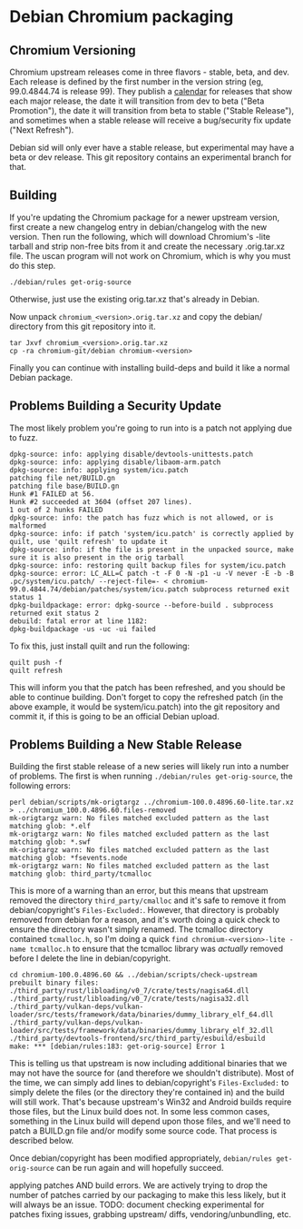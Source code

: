
# Debian Chromium packaging

## Chromium Versioning

Chromium upstream releases come in three flavors - stable, beta, and dev. Each release is defined by the first number in the version string (eg, 99.0.4844.74 is release 99). They publish a [calendar](https://chromiumdash.appspot.com/schedule) for releases that show each major release, the date it will transition from dev to beta ("Beta Promotion"), the date it will transition from beta to stable ("Stable Release"), and sometimes when a stable release will receive a bug/security fix update ("Next Refresh").

Debian sid will only ever have a stable release, but experimental may have a beta or dev release. This git repository contains an experimental branch for that.

## Building

If you're updating the Chromium package for a newer upstream version, first create a new changelog entry in debian/changelog with the new version. Then run the following, which will download Chromium's -lite tarball and strip non-free bits from it and create the necessary .orig.tar.xz file. The uscan program will not work on Chromium, which is why you must do this step.
```
./debian/rules get-orig-source
```
Otherwise, just use the existing orig.tar.xz that's already in Debian.

Now unpack `chromium_<version>.orig.tar.xz` and copy the debian/ directory from this git repository into it.
```
tar Jxvf chromium_<version>.orig.tar.xz
cp -ra chromium-git/debian chromium-<version>
```

Finally you can continue with installing build-deps and build it like a normal Debian package.


## Problems Building a Security Update

The most likely problem you're going to run into is a patch not applying due to fuzz.

```
dpkg-source: info: applying disable/devtools-unittests.patch
dpkg-source: info: applying disable/libaom-arm.patch
dpkg-source: info: applying system/icu.patch
patching file net/BUILD.gn
patching file base/BUILD.gn
Hunk #1 FAILED at 56.
Hunk #2 succeeded at 3604 (offset 207 lines).
1 out of 2 hunks FAILED
dpkg-source: info: the patch has fuzz which is not allowed, or is malformed
dpkg-source: info: if patch 'system/icu.patch' is correctly applied by quilt, use 'quilt refresh' to update it
dpkg-source: info: if the file is present in the unpacked source, make sure it is also present in the orig tarball
dpkg-source: info: restoring quilt backup files for system/icu.patch
dpkg-source: error: LC_ALL=C patch -t -F 0 -N -p1 -u -V never -E -b -B .pc/system/icu.patch/ --reject-file=- < chromium-99.0.4844.74/debian/patches/system/icu.patch subprocess returned exit status 1
dpkg-buildpackage: error: dpkg-source --before-build . subprocess returned exit status 2
debuild: fatal error at line 1182:
dpkg-buildpackage -us -uc -ui failed
```

To fix this, just install quilt and run the following:

```
quilt push -f
quilt refresh
```
This will inform you that the patch has been refreshed, and you should be able to continue building. Don't forget to copy the refreshed patch (in the above example, it would be system/icu.patch) into the git repository and commit it, if this is going to be an official Debian upload.


## Problems Building a New Stable Release

Building the first stable release of a new series will likely run into a number of problems. The first is when running `./debian/rules get-orig-source`, the following errors:
```
perl debian/scripts/mk-origtargz ../chromium-100.0.4896.60-lite.tar.xz > ../chromium_100.0.4896.60.files-removed
mk-origtargz warn: No files matched excluded pattern as the last matching glob: *.elf
mk-origtargz warn: No files matched excluded pattern as the last matching glob: *.swf
mk-origtargz warn: No files matched excluded pattern as the last matching glob: *fsevents.node
mk-origtargz warn: No files matched excluded pattern as the last matching glob: third_party/tcmalloc
```
This is more of a warning than an error, but this means that upstream removed the directory `third_party/cmalloc` and it's safe to remove it from debian/copyright's `Files-Excluded:`. However, that directory is probably removed from debian for a reason, and it's worth doing a quick check to ensure the directory wasn't simply renamed. The tcmalloc directory contained `tcmalloc.h`, so I'm doing a quick `find chromium-<version>-lite -name tcmalloc.h` to ensure that the tcmalloc library was *actually* removed before I delete the line in debian/copyright.

```
cd chromium-100.0.4896.60 && ../debian/scripts/check-upstream
prebuilt binary files:
./third_party/rust/libloading/v0_7/crate/tests/nagisa64.dll
./third_party/rust/libloading/v0_7/crate/tests/nagisa32.dll
./third_party/vulkan-deps/vulkan-loader/src/tests/framework/data/binaries/dummy_library_elf_64.dll
./third_party/vulkan-deps/vulkan-loader/src/tests/framework/data/binaries/dummy_library_elf_32.dll
./third_party/devtools-frontend/src/third_party/esbuild/esbuild
make: *** [debian/rules:183: get-orig-source] Error 1
```
This is telling us that upstream is now including additional binaries that we may not have the source for (and therefore we shouldn't distribute). Most of the time, we can simply add lines to debian/copyright's `Files-Excluded:` to simply delete the files (or the directory they're contained in) and the build will still work. That's because upstream's Win32 and Android  builds require those files, but the Linux build does not. In some less common cases, something in the Linux build will depend upon those files, and we'll need to patch a BUILD.gn file and/or modify some source code. That process is described below.

Once debian/copyright has been modified appropriately, `debian/rules get-orig-source` can be run again and will hopefully succeed.







applying patches AND build errors. We are actively trying to drop the number of patches carried by our packaging to make this less likely, but it will always be an issue.
TODO: document checking experimental for patches fixing issues, grabbing upstream/ diffs, vendoring/unbundling, etc.
